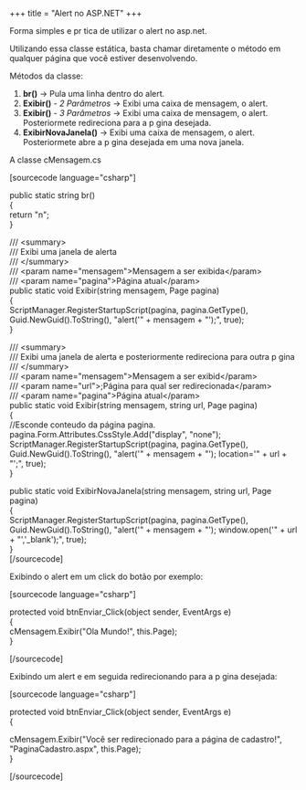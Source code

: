 +++
title = "Alert no ASP.NET"
+++

<p>Forma simples e pr tica de utilizar o alert no asp.net.</p>
<p>Utilizando essa classe estática, basta chamar diretamente o método em qualquer página que você estiver desenvolvendo.</p>
<p>Métodos da classe:</p>
<ol>
<li><strong>br()</strong> -&gt; Pula uma linha dentro do alert.</li>
<li><strong>Exibir()</strong> - <em>2 Parâmetros</em> -&gt; Exibi uma caixa de mensagem, o alert.</li>
<li><strong>Exibir()</strong> - <em>3 Par</em><em>â</em><em>metros</em> -&gt; Exibi uma caixa de mensagem, o alert. Posteriormete redireciona para a p gina desejada.</li>
<li><strong>ExibirNovaJanela()</strong> -&gt; Exibi uma caixa de mensagem, o alert. Posteriormete abre a p gina desejada em uma nova janela.</li>
</ol>
<p><!--more--></p>
<p>A classe cMensagem.cs</p>
<p>[sourcecode language="csharp"]</p>
<p>    public static string br()<br />
    {<br />
        return &quot;n&quot;;<br />
    }</p>
<p>    /// &lt;summary&gt;<br />
    /// Exibi uma janela de alerta<br />
    /// &lt;/summary&gt;<br />
    /// &lt;param name=&quot;mensagem&quot;&gt;Mensagem a ser exibida&lt;/param&gt;<br />
    /// &lt;param name=&quot;pagina&quot;&gt;Página atual&lt;/param&gt;<br />
    public static void Exibir(string mensagem, Page pagina)<br />
    {<br />
        ScriptManager.RegisterStartupScript(pagina, pagina.GetType(), Guid.NewGuid().ToString(), &quot;alert('&quot; + mensagem + &quot;');&quot;, true);<br />
    }</p>
<p>    /// &lt;summary&gt;<br />
    /// Exibi uma janela de alerta e posteriormente redireciona para outra p gina<br />
    /// &lt;/summary&gt;<br />
    /// &lt;param name=&quot;mensagem&quot;&gt;Mensagem a ser exibid&lt;/param&gt;<br />
    /// &lt;param name=&quot;url&quot;&gt;;Página para qual ser  redirecionada&lt;/param&gt;<br />
    /// &lt;param name=&quot;pagina&quot;&gt;Página atual&lt;/param&gt;<br />
    public static void Exibir(string mensagem, string url, Page pagina)<br />
    {<br />
        //Esconde conteudo da página pagina.<br />
        pagina.Form.Attributes.CssStyle.Add(&quot;display&quot;, &quot;none&quot;);<br />
        ScriptManager.RegisterStartupScript(pagina, pagina.GetType(), Guid.NewGuid().ToString(), &quot;alert('&quot; + mensagem + &quot;'); location='&quot; + url + &quot;';&quot;, true);<br />
    }</p>
<p>    public static void ExibirNovaJanela(string mensagem, string url, Page pagina)<br />
    {<br />
        ScriptManager.RegisterStartupScript(pagina, pagina.GetType(), Guid.NewGuid().ToString(), &quot;alert('&quot; + mensagem + &quot;'); window.open('&quot; + url + &quot;','_blank');&quot;, true);<br />
    }<br />
[/sourcecode]</p>
<p>Exibindo o alert em um click do botão por exemplo:</p>
<p>[sourcecode language="csharp"]</p>
<p>protected void btnEnviar_Click(object sender, EventArgs e)<br />
{<br />
      cMensagem.Exibir(&quot;Ola  Mundo!&quot;, this.Page);<br />
}</p>
<p>[/sourcecode]</p>
<p>Exibindo um alert e em seguida redirecionando para a p gina desejada:</p>
<p>[sourcecode language="csharp"]</p>
<p>protected void btnEnviar_Click(object sender, EventArgs e)<br />
{</p>
<p>      cMensagem.Exibir(&quot;Você ser  redirecionado para a página de cadastro!&quot;, &quot;PaginaCadastro.aspx&quot;, this.Page);<br />
}</p>
<p>[/sourcecode]</p>
